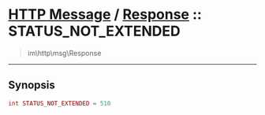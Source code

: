 # [HTTP Message](http.md) / [Response](http-Response.md) :: STATUS_NOT_EXTENDED
 > im\http\msg\Response
____

## Synopsis
```php
int STATUS_NOT_EXTENDED = 510
```
